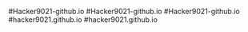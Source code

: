 #Hacker9021-github.io
#Hacker9021-github.io
#Hacker9021-github.io
#hacker9021.github.io
#hacker9021.github.io
